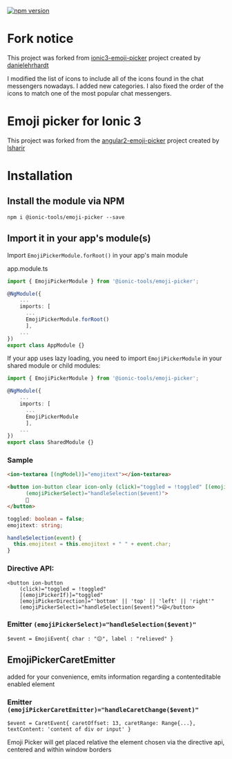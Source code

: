 [![npm version](https://badge.fury.io/js/%40ionic-tools%2Femoji-picker.svg)](https://badge.fury.io/js/%40ionic-tools%2Femoji-picker)

# Fork notice

This project was forked from [ionic3-emoji-picker](https://github.com/danielehrhardt/ionic3-emoji-picker) project created by [danielehrhardt](https://github.com/danielehrhardt)

I modified the list of icons to include all of the icons found in the chat messengers nowadays.
I added new categories.
I also fixed the order of the icons to match one of the most popular chat messengers.

# Emoji picker for Ionic 3

This project was forked from the [angular2-emoji-picker](https://github.com/lsharir/angular2-emoji-picker) project created by [lsharir](https://github.com/lsharir)


# Installation
## Install the module via NPM
```shell
npm i @ionic-tools/emoji-picker --save
```

## Import it in your app's module(s)

Import `EmojiPickerModule.forRoot()` in your app's main module

app.module.ts
```ts
import { EmojiPickerModule } from '@ionic-tools/emoji-picker';

@NgModule({
    ...
    imports: [
      ...
      EmojiPickerModule.forRoot()
      ],
    ...
})
export class AppModule {}
```

If your app uses lazy loading, you need to import `EmojiPickerModule` in your shared module or child modules:
```ts
import { EmojiPickerModule } from '@ionic-tools/emoji-picker';

@NgModule({
    ...
    imports: [
      ...
      EmojiPickerModule
      ],
    ...
})
export class SharedModule {}
```



### Sample

```html
<ion-textarea [(ngModel)]="emojitext"></ion-textarea>

<button ion-button clear icon-only (click)="toggled = !toggled" [(emojiPickerIf)]="toggled" [emojiPickerDirection]="'top'"
      (emojiPickerSelect)="handleSelection($event)">
      🤗
</button>
```

```ts
toggled: boolean = false;
emojitext: string;

handleSelection(event) {
  this.emojitext = this.emojitext + " " + event.char;
}
```

### Directive API:

```
<button ion-button
    (click)="toggled = !toggled"
    [(emojiPickerIf)]="toggled"
    [emojiPickerDirection]="'bottom' || 'top' || 'left' || 'right'"
    (emojiPickerSelect)="handleSelection($event)">😄</button>
```

### Emitter `(emojiPickerSelect)="handleSelection($event)"`

```
$event = EmojiEvent{ char : "😌", label : "relieved" }
```

## EmojiPickerCaretEmitter

added for your convenience, emits information regarding a contenteditable enabled element

### Emitter `(emojiPickerCaretEmitter)="handleCaretChange($event)"`

```
$event = CaretEvent{ caretOffset: 13, caretRange: Range{...}, textContent: 'content of div or input' }
```

Emoji Picker will get placed relative the element chosen via the directive api, centered and within window borders
